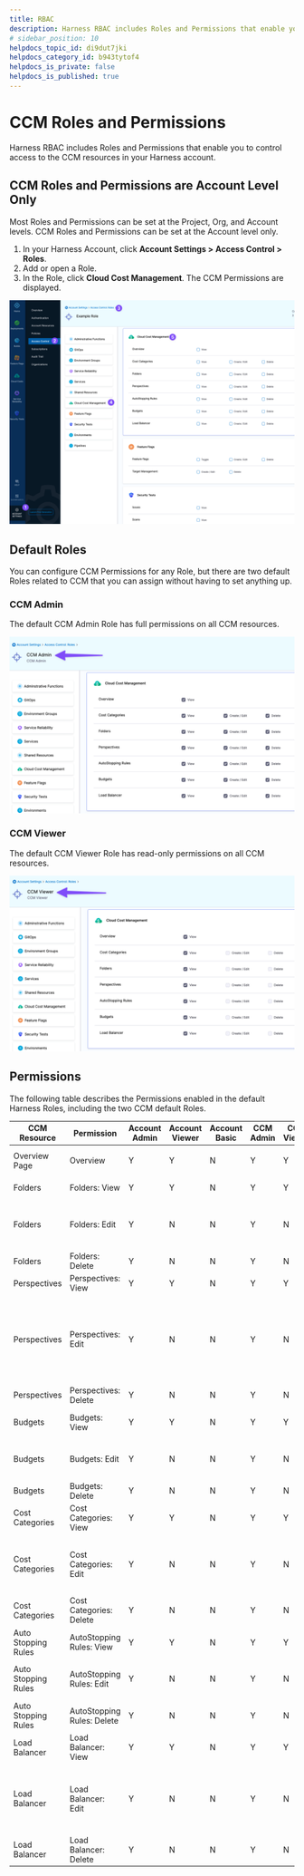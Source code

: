 ```yaml
---
title: RBAC
description: Harness RBAC includes Roles and Permissions that enable you to control access to the CCM resources in your Harness account. CCM Roles and Permissions are Account Level Only. Most Roles and Permission…
# sidebar_position: 10
helpdocs_topic_id: di9dut7jki
helpdocs_category_id: b943tytof4
helpdocs_is_private: false
helpdocs_is_published: true
---
```


# CCM Roles and Permissions
Harness RBAC includes Roles and Permissions that enable you to control access to the CCM resources in your Harness account.

## CCM Roles and Permissions are Account Level Only

Most Roles and Permissions can be set at the Project, Org, and Account levels. CCM Roles and Permissions can be set at the Account level only.

1. In your Harness Account, click **Account Settings >** **Access Control >** **Roles**. 
2. Add or open a Role.
3. In the Role, click **Cloud Cost Management**. The CCM Permissions are displayed.

![](./static/ccm-roles-and-permissions-00.png)

## Default Roles

You can configure CCM Permissions for any Role, but there are two default Roles related to CCM that you can assign without having to set anything up.

### CCM Admin

The default CCM Admin Role has full permissions on all CCM resources.

![](./static/ccm-roles-and-permissions-01.png)

### CCM Viewer

The default CCM Viewer Role has read-only permissions on all CCM resources.

![](./static/ccm-roles-and-permissions-02.png)

## Permissions

The following table describes the Permissions enabled in the default Harness Roles, including the two CCM default Roles.


| **CCM Resource** | **Permission** | **Account Admin** | **Account Viewer** | **Account Basic** | **CCM Admin** | **CCM Viewer** | **What a User can do?** |
| --- | --- | --- | --- | --- | --- | --- | --- |
| Overview Page | Overview | Y | Y | N | Y | Y | View the Overview page |
| Folders | Folders: View | Y | Y | N | Y | Y | View all the folders |
| Folders | Folders: Edit | Y | N | N | Y | N | Create a new folder, clone/edit existing folders |
| Folders | Folders: Delete | Y | N | N | Y | N | Delete a folder |
| Perspectives | Perspectives: View | Y | Y | N | Y | Y | View all the perspectives |
| Perspectives | Perspectives: Edit | Y | N | N | Y | N | Create a new perspective, clone/edit an existing a perspective and move the perspective to a different folder |
| Perspectives | Perspectives: Delete | Y | N | N | Y | N | Delete a perspective |
| Budgets | Budgets: View | Y | Y | N | Y | Y | View the budgets page |
| Budgets | Budgets: Edit | Y | N | N | Y | N | Create a perspective budget and edit existing |
| Budgets | Budgets: Delete | Y | N | N | Y | N | Delete a budget |
| Cost Categories | Cost Categories: View | Y | Y | N | Y | Y | View all the cost categories |
| Cost Categories | Cost Categories: Edit | Y | N | N | Y | N | Create a new cost category and edit existing cost categories |
| Cost Categories | Cost Categories: Delete | Y | N | N | Y | N | Delete a cost category |
| Auto Stopping Rules | AutoStopping Rules: View | Y | Y | N | Y | Y | View all the AutoStopping rules |
| Auto Stopping Rules | AutoStopping Rules: Edit | Y | N | N | Y | N | Create a new AutoStopping rule and edit existing rules |
| Auto Stopping Rules | AutoStopping Rules: Delete | Y | N | N | Y | N | Delete an AutoStopping rule |
| Load Balancer | Load Balancer: View | Y | Y | N | Y | Y | View all the load balancers |
| Load Balancer | Load Balancer: Edit | Y | N | N | Y | N | Create a new load balancer and edit configuration of existing load balancers |
| Load Balancer | Load Balancer: Delete | Y | N | N | Y | N | Delete a load balancer |

